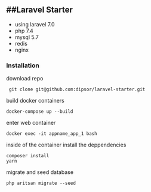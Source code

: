 ##Laravel Starter
---
- using laravel 7.0
- php 7.4
- mysql 5.7
- redis
- nginx

### Installation
download repo
```
 git clone git@github.com:dipsor/laravel-starter.git 
```

build docker containers
```
docker-compose up --build
```
enter web container
```
docker exec -it appname_app_1 bash 
```

inside of the container install the deppendencies
```
composer install
yarn
```

migrate and seed database
``` 
php aritsan migrate --seed
```
